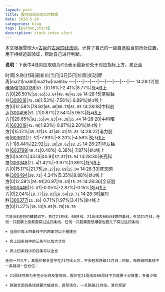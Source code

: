 ```yaml
---
layout: post
title: 股价四线法则实时数据
date: 2020-5-10
categories: blog
tags: [python,stock]
description: stock index alert
---
```



本文根据雪球大v[古泉](https://xueqiu.com/u/7148646888)的[古泉四线法则](https://xueqiu.com/7148646888/130498192)，计算了自己的一些自选股当前所处位置，用于持续追踪验证，帮助自己进行判断。

**说明**：下表中4线对应取值为`红色`表示最新价处于对应指标上方，属正面

时间|名称|代码|最新价|当日|3日|5日|位置|变动|距离|ma21|ma60|ma21w|ma60w
---|---|---|---|---|---|---|---|---
14:28:12|信维通信|[300136](https://xueqiu.com/S/SZ300136)|`63.1`|0.16%|-2.41%|8.77%|处`4`线上方|0|26.50%|`58.65`|`53.64`|`48.46`|`41.86`
14:28:15|寒锐钴业|[300618](https://xueqiu.com/S/SZ300618)|`75.18`|1.53%|-7.56%|-6.89%|处`3`线上方|0|12.58%|78.92|`68.46`|`60.78`|`61.85`
14:28:18|中科创达|[300496](https://xueqiu.com/S/SZ300496)|`95.17`|0.87%|2.54%|5.95%|处`4`线上方|1|28.65%|`92.55`|`84.83`|`74.38`|`55.44`
14:28:20|中科曙光|[603019](https://xueqiu.com/S/SH603019)|`45.48`|1.93%|-0.97%|2.20%|处`4`线上方|1|15.12%|`45.37`|`43.42`|`40.41`|`31.81`
14:28:22|诺力股份|[603611](https://xueqiu.com/S/SH603611)|`22.57`|-7.99%|-8.20%|-4.56%|处`3`线上方|-1|8.44%|22.92|`22.10`|`20.62`|`18.25`
14:28:27|华友钴业|[603799](https://xueqiu.com/S/SH603799)|`40.41`|0.40%|-6.38%|-7.87%|处`2`线上方|0|4.91%|43.14|40.91|`37.87`|`33.54`
14:28:30|长亮科技|[300348](https://xueqiu.com/S/SZ300348)|`21.4`|1.42%|-3.97%|0.89%|处`3`线上方|0|15.17%|21.75|`20.27`|`18.69`|`15.04`
14:28:33|盛天网络|[300494](https://xueqiu.com/S/SZ300494)|`20.71`|-4.34%|5.35%|8.88%|处`3`线上方|0|12.59%|`20.03`|20.97|`18.43`|`15.29`
14:28:36|金证股份|[600446](https://xueqiu.com/S/SH600446)|`19.87`|-0.05%|-2.87%|-0.15%|处`4`线上方|0|2.04%|`19.77`|`19.83`|`18.64`|`19.71`
14:28:36|赢时胜|[300377](https://xueqiu.com/S/SZ300377)|`11.16`|-0.71%|1.97%|3.41%|处`4`线上方|0|11.27%|`10.13`|`9.65`|`9.70`|`10.70`

```
古泉4线法则的精髓如下。抓住21日线、60日线、21周线及60周线等四条线，外加21月线，任何一只股票上涨都要穿过这四条线，任何一只股票要想爆雷也要先下穿过这四条线：

+ 当股价爬上四条线中的两条可以少量建仓

+ 爬上四条线中的三条可以加大仓位

+ 爬上四条线中的四条可以全仓

任何一只大牛，其股价都会坚守在21月线上方，不会轻易跌破21月线；相反，每跌破四条线中一条就减一些仓位：

+ 21周线可做为多空分水岭及警戒线，股价在21周线及60周线下方就要十分慎重，多看少做

+ 跌破全部四条线就要大幅减仓，甚至清仓，一旦跌破21月线，清仓观望
```